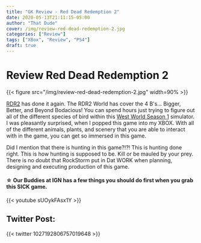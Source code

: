 ```yaml
---
title: "GK Review - Red Dead Redemption 2"
date: 2020-05-13T21:11:15-05:00
author: "That Dude"
cover: /img/review-red-dead-redemption-2.jpg
categories: ["Review"]
tags: ["XBox", "Review", "PS4"]
draft: true
---
```

# Review Red Dead Redemption 2



<!--more-->
{{< figure src="/img/review-red-dead-redemption-2.jpg" width=90% >}}


[RDR2][1] has done it again. The RDR2 World has cover the 4 B's... Bigger, Better, and Beyond Bodacious! You can spend hours just trying to figure out all of the different species of bird within this [West World Season 1][2] simulator. I was pleasantly surprised, when I popped this game into my XBOX. With all of the different animals, plants, and scenery that you are able to interact with in the game, you can get so immersed in this game. 

Did I mention that there is hunting in this game?!?! This is hunting done right. This is how hunting is supposed to be. Kill or be mauled by your prey.  There is no doubt that RockStorm put in Dat WORK when planning, designing and executing production of this game.

#### ☆ Our Buddies at IGN has a few things you should do first when you grab this SICK game.
{{< youtube sUOykFAsx1Y >}}

## Twitter Post:
{{< twitter 1027192806757019648 >}}


[1]:https://www.rockstargames.com/reddeadredemption2/
[2]:https://en.wikipedia.org/wiki/Westworld_(TV_series)
